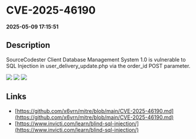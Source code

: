 # CVE-2025-46190

**2025-05-09 17:15:51**

## Description
SourceCodester Client Database Management System 1.0 is vulnerable to SQL Injection in user_delivery_update.php via the order_id POST parameter.

![](https://img.shields.io/static/v1?label=Score&message=9.8&color=red)
![](https://img.shields.io/static/v1?label=Severity&message=CRITICAL&color=red)
![](https://img.shields.io/static/v1?label=CWE&message=SQL&color=green)

## Links
- [https://github.com/x6vrn/mitre/blob/main/CVE-2025-46190.md](https://github.com/x6vrn/mitre/blob/main/CVE-2025-46190.md)
- [https://www.invicti.com/learn/blind-sql-injection/](https://www.invicti.com/learn/blind-sql-injection/)
